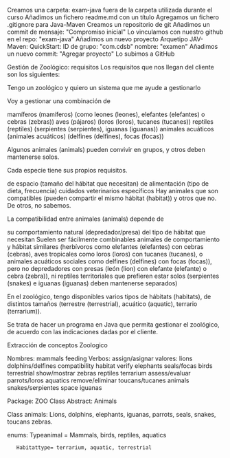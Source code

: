 Creamos una carpeta: exam-java fuera de la carpeta utilizada durante el curso
Añadimos un fichero readme.md con un título
Agregamos un fichero .gitignore para Java-Maven
Creamos un repositorio de git
Añadimos un commit de mensaje: "Compromiso inicial"
Lo vinculamos con nuestro github en el repo: "exam-java"
Añadimos un nuevo proyecto Arquetipo JAV-Maven: QuickStart:
ID de grupo: "com.cdsb"
nombre: "examen"
Añadimos un nuevo commit: "Agregar proyecto"
Lo subimos a GitHub


Gestión de Zoológico: requisitos
Los requisitos que nos llegan del cliente son los siguientes:

Tengo un zoológico y quiero un sistema que me ayude a gestionarlo

Voy a gestionar una combinación de

mamíferos (mamíferos) (como leones (leones), elefantes (elefantes) o cebras (zebras))
aves (pájaros) (loros (loros), tucanes (tucanes))
reptiles (reptiles) (serpientes (serpientes), iguanas (iguanas))
animales acuáticos (animales acuáticos) (delfines (delfines), focas (focas))

Algunos animales (animals) pueden convivir en grupos, y otros deben mantenerse solos.

Cada especie tiene sus propios requisitos.

de espacio (tamaño del hábitat que necesitan)
de alimentación (tipo de dieta, frecuencia)
cuidados veterinarios específicos
Hay animales que son compatibles (pueden compartir el mismo hábitat (habitat)) y otros que no. De otros, no sabemos.

La compatibilidad entre animales (animals) depende de

su comportamiento natural (depredador/presa)
del tipo de hábitat que necesitan
Suelen ser fácilmente combinables animales de comportamiento y hábitat similares (herbívoros como elefantes (elefantes) con cebras (cebras), aves tropicales como loros (loros) con tucanes (tucanes), o animales acuáticos sociales como delfines (delfines) con focas (focas)), pero no depredadores con presas (león (lion) con elefante (elefante) o cebra (zebra)), ni reptiles territoriales que prefieren estar solos (serpientes (snakes) e iguanas (iguanas) deben mantenerse separados)

En el zoológico, tengo disponibles varios tipos de hábitats (habitats), de distintos tamaños (terrestre (terrestrial), acuático (aquatic), terrario (terrarium)).

Se trata de hacer un programa en Java que permita gestionar el zoológico, de acuerdo con las indicaciones dadas por el cliente.


Extracción de conceptos Zoologico 

Nombres: mammals            feeding           Verbos: assign/asignar       valores: lions           dolphins/delfines
         compatibility      habitat                   verify                        elephants       seals/focas
         birds              terrestrial               show/mostrar                  zebras
         reptiles           terrarium                 assess/evaluar                parrots/loros
         aquatics                                     remove/eliminar               toucans/tucanes
         animals                                                                    snakes/serpientes
         space                                                                      iguanas
         
                                                                 

Package: ZOO
Class Abstract: Animals      

Class animals: Lions, dolphins, elephants, iguanas, parrots, seals, snakes, toucans   zebras.                                                              
                                    
enums: Typeanimal = Mammals, birds, reptiles, aquatics    

       Habitattype= terrarium, aquatic, terrestrial




       

